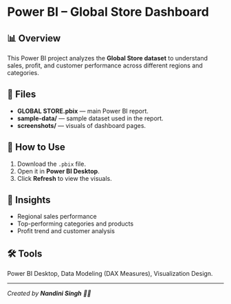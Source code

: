 # Power BI – Global Store Dashboard

## 📊 Overview
This Power BI project analyzes the **Global Store dataset** to understand sales, profit, and customer performance across different regions and categories.

## 📁 Files
- **GLOBAL STORE.pbix** — main Power BI report.
- **sample-data/** — sample dataset used in the report.
- **screenshots/** — visuals of dashboard pages.

## 🚀 How to Use
1. Download the `.pbix` file.
2. Open it in **Power BI Desktop**.
3. Click **Refresh** to view the visuals.

## 🧠 Insights
- Regional sales performance
- Top-performing categories and products
- Profit trend and customer analysis

## 🛠 Tools
Power BI Desktop, Data Modeling (DAX Measures), Visualization Design.

---

*Created by **Nandini Singh** 👩‍💻*







